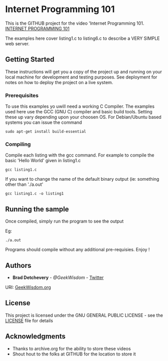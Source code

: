 # Internet Programming 101

This is the GITHUB project for the video 'Internet Programming 101.
[INTERNET PROGRAMMING 101](https://archive.org/details/INTERNETPROGRAMMING101)

The examples here cover listing1.c to listing6.c to describe a VERY SIMPLE web server.

## Getting Started

These instructions will get you a copy of the project up and running on your local machine for development and testing purposes. See deployment for notes on how to deploy the project on a live system.

### Prerequisites

To use this examples yo uwill need a working C Compiler. The examples used here use the GCC (GNU C) compiler and basic build tools.
Setting these up vary depending upon your choosen OS.  For Debian/Ubuntu based systems you can issue the command

```
sudo apt-get install build-essential
```

### Compiling

Compile each listing with the gcc command. For example to compile the basic 'Hello World' given in listing1.c

```
gcc listing1.c
```

If you want to change the name of the default binary output (ie: something other than './a.out'

```
gcc listing1.c -o listing1
```

## Running the sample

Once compiled, simply run the program to see the output

Eg:

```
./a.out
```

Programs should compile without any additional pre-requisies. Enjoy !

## Authors

* **Brad Detchevery** - *@GeekWisdom* - [Twitter](https://twitter.com/@TrueGeekWisdom)

URI: [GeekWisdom.org](http://geekwisdom.org)

## License

This project is licensed under the  GNU GENERAL PUBLIC LICENSE - see the [LICENSE](LICENSE) file for details

## Acknowledgments

* Thanks to archive.org for the ability to store these videos
* Shout hout to the folks at GITHUB for the location to store it
